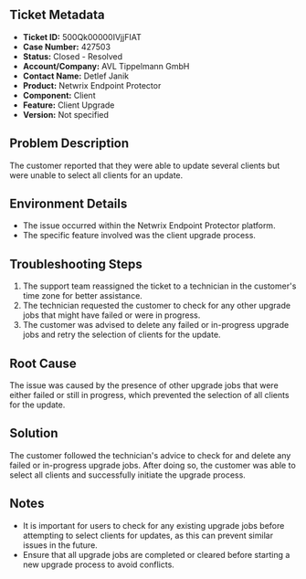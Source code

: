 ## Ticket Metadata
- **Ticket ID:** 500Qk00000IVjjFIAT
- **Case Number:** 427503
- **Status:** Closed - Resolved
- **Account/Company:** AVL Tippelmann GmbH
- **Contact Name:** Detlef Janik
- **Product:** Netwrix Endpoint Protector
- **Component:** Client
- **Feature:** Client Upgrade
- **Version:** Not specified

## Problem Description
The customer reported that they were able to update several clients but were unable to select all clients for an update.

## Environment Details
- The issue occurred within the Netwrix Endpoint Protector platform.
- The specific feature involved was the client upgrade process.

## Troubleshooting Steps
1. The support team reassigned the ticket to a technician in the customer's time zone for better assistance.
2. The technician requested the customer to check for any other upgrade jobs that might have failed or were in progress.
3. The customer was advised to delete any failed or in-progress upgrade jobs and retry the selection of clients for the update.

## Root Cause
The issue was caused by the presence of other upgrade jobs that were either failed or still in progress, which prevented the selection of all clients for the update.

## Solution
The customer followed the technician's advice to check for and delete any failed or in-progress upgrade jobs. After doing so, the customer was able to select all clients and successfully initiate the upgrade process.

## Notes
- It is important for users to check for any existing upgrade jobs before attempting to select clients for updates, as this can prevent similar issues in the future.
- Ensure that all upgrade jobs are completed or cleared before starting a new upgrade process to avoid conflicts.